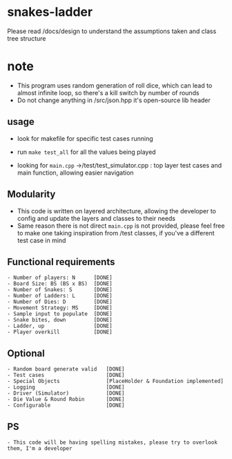 # snakes-ladder

Please read /docs/design to understand the assumptions taken and class tree structure 

# note
- This program uses random generation of roll dice, which can lead to almost infinite loop, so there's a kill switch by number of rounds
- Do not change anything in /src/json.hpp it's open-source lib header

## usage 
- look for makefile for specific test cases running 

- run `make test_all` for all the values being played
- looking for `main.cpp` ->/test/test_simulator.cpp : top layer test cases and main function, allowing easier navigation


## Modularity

- This code is written on layered architecture, allowing the developer to config and update the layers and classes to their needs
- Same reason there is not direct `main.cpp` is not provided, please feel free to make one taking inspiration from /test classes, if you've a different test case in mind


## Functional requirements
    - Number of players: N      [DONE]
    - Board Size: BS (BS x BS)  [DONE]
    - Number of Snakes: S       [DONE]
    - Number of Ladders: L      [DONE]
    - Number of Dies: D         [DONE]
    - Movement Strategy: MS     [DONE]
    - Sample input to populate  [DONE] 
    - Snake bites, down         [DONE]
    - Ladder, up                [DONE]
    - Player overkill           [DONE]
## Optional 
    - Random board generate valid   [DONE]
    - Test cases                    [DONE]    
    - Special Objects               [PlaceHolder & Foundation implemented]  
    - Logging                       [DONE]
    - Driver (Simulator)            [DONE]
    - Die Value & Round Robin       [DONE]
    - Configurable                  [DONE]


## PS
    - This code will be having spelling mistakes, please try to overlook them, I'm a developer
